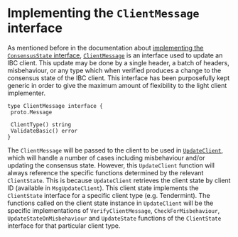 <!--
order: 5
-->

# Implementing the `ClientMessage` interface

As mentioned before in the documentation about [implementing the `ConsensusState` interface](./consensus-state.md), [`ClientMessage`](https://github.com/cosmos/ibc-go/blob/main/modules/core/exported/client.go#L145) is an interface used to update an IBC client. This update may be done by a single header, a batch of headers, misbehaviour, or any type which when verified produces a change to the consensus state of the IBC client. This interface has been purposefully kept generic in order to give the maximum amount of flexibility to the light client implementer.

```golang
type ClientMessage interface {
 proto.Message

 ClientType() string
 ValidateBasic() error
}
```

The `ClientMessage` will be passed to the client to be used in [`UpdateClient`](https://github.com/cosmos/ibc-go/blob/57da75a70145409247e85365b64a4b2fc6ddad2f/modules/core/02-client/keeper/client.go#L53), which will handle a number of cases including misbehaviour and/or updating the consensus state. However, this `UpdateClient` function will always reference the specific functions determined by the relevant `ClientState`. This is because `UpdateClient` retrieves the client state by client ID (available in `MsgUpdateClient`). This client state implements the `ClientState` interface for a specific client type (e.g. Tendermint). The functions called on the client state instance in `UpdateClient` will be the specific implementations of `VerifyClientMessage`, `CheckForMisbehaviour`, `UpdateStateOnMisbehaviour` and `UpdateState` functions of the `ClientState` interface for that particular client type.
